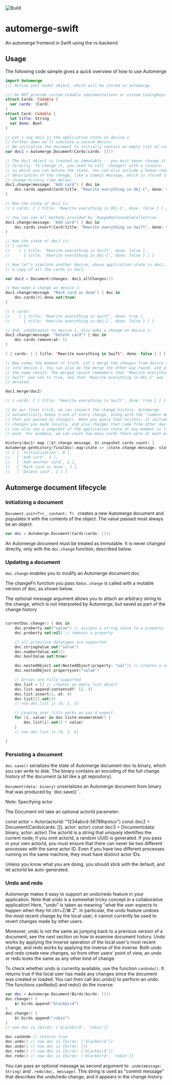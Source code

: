 ![Build](https://github.com/lightsprint09/automerge-swift/workflows/Build/badge.svg?branch=master)
# automerge-swift
An automerge frontend in Swift using the rs-backend

## Usage

The following code sample gives a quick overview of how to use Automerge
```swift
import Automerge
/// Define your model object, which will be stored in automerge.

/// Do NOT provide custom Codable implementations or custom CodingKeys for now 
struct Cards: Codable {
  var cards: [Card]
}
struct Card: Codable {
  let title: String
  var done: Bool
}

// Let's say doc1 is the application state on device 1.
// Further down we'll simulate a second device.
// We initialize the document to initially contain an empty list of cards.
var doc1 = Automerge.Document(Cards(cards: []))

// The doc1 object is treated as immutable -- you must never change it
// directly. To change it, you need to call .change() with a closure
// in which you can mutate the state. You can also include a human-readable
// description of the change, like a commit message, which is stored in the
// change history (see below).
doc1.change(message: "Add card") { doc in 
    doc.cards.append(Card(title: "Rewrite everything in Obj-C", done: false))
}

// Now the state of doc1 is:
// { cards: [ { title: 'Rewrite everything in Obj-C', done: false } ] }

// You can use all methods provided by `RangeReplaceableCollection`.
doc1.change(message: "Add card") { doc in 
    doc.cards.insert(Card(title: "Rewrite everything in Swift", done: false), at: 0)
}

// Now the state of doc1 is:
// { cards:
//    [ { title: 'Rewrite everything in Swift', done: false },
//      { title: 'Rewrite everything in Obj-C', done: false } ] }

// Now let's simulate another device, whose application state is doc2. doc2 has
// a copy of all the cards in doc1.

var doc2 = Document(changes: doc1.allChanges())

// Now make a change on device 1:
doc1.change(message: "Mark card as done") { doc in 
    doc.cards[0].done.set(true)
}

// { cards:
//    [ { title: 'Rewrite everything in Swift', done: true },
//      { title: 'Rewrite everything in Obj-C', done: false } ] }

// And, unbeknownst to device 1, also make a change on device 2:
doc2.change(message: "Delete card") { doc in 
    doc.cards.remove(at: 1)
}

/ { cards: [ { title: 'Rewrite everything in Swift', done: false } ] }

// Now comes the moment of truth. Let's merge the changes from device 2 back
// into device 1. You can also do the merge the other way round, and you'll get
// the same result. The merged result remembers that 'Rewrite everything in
// Swift' was set to true, and that 'Rewrite everything in Obj-C' was
// deleted:

doc1.merge(doc2)

// { cards: [ { title: 'Rewrite everything in Swift', done: true } ] }

// As our final trick, we can inspect the change history. Automerge
// automatically keeps track of every change, along with the "commit message"
// that you passed to change(). When you query that history, it includes both
// changes you made locally, and also changes that came from other devices. You
// can also see a snapshot of the application state at any moment in time in the
// past. For example, we can count how many cards there were at each point:

History(doc1).map {($0.change.message, $0.snapshot.cards.count) }
Automerge.getHistory(finalDoc).map(state => [state.change.message, state.snapshot.cards.length])
// [ [ 'Initialization', 0 ],
//   [ 'Add card', 1 ],
//   [ 'Add another card', 2 ],
//   [ 'Mark card as done', 2 ],
//   [ 'Delete card', 1 ] ]

```

## Automerge document lifecycle

### Initializing a document

`Document.init<T>(_ content: T) ` creates a new Automerge document and populates it with the contents of the object. The value passed must always be an object.

```swift
var doc = Automerge.Document(Cards(cards: []))
```
 
 An Automerge document must be treated as immutable. It is never changed directly, only with the `doc.change` function, described below.

### Updating a document

`doc.change` enables you to modify an Automerge document doc.

 The changeFn function you pass to`doc.change` is called with a mutable version of doc, as shown below.

 The optional message argument allows you to attach an arbitrary string to the change, which is not interpreted by Automerge, but saved as part of the change history

```swift

currentDoc.change() { doc in 
    doc.proberty.set("value") // assigns a string value to a property
    doc.proberty.set(nil) // removes a property

    // all primitive datatypes are supported
    doc.stringValue.set("value")
    doc.numberValue.set(1)
    doc.boolValue.set(true)

    doc.nestedObject.set(NestedObject(property: "val")) // creates a nested object
    doc.nestedObject.propertyset("value")

    // Arrays are fully supported
    doc.list = [] // creates an empty list object
    doc.list.append(contentsOf: [2, 3]
    doc.list.insert(1, at: 0)
    doc.list[2].set(3)
    // now doc.list is [0, 1, 3]

    // Looping over lists works as you'd expect:
    for (i, value) in doc.liste.enumerated() {
        doc.list[i].set(2 * value)
    }
    // now doc.list is [0, 2, 6]

}
```

### Persisting a document

`doc.save()` serializes the state of Automerge document doc to binary, which you can write to disk. The binary contains an encoding of the full change history of the document (a bit like a git repository).

`Document(data: binary)` unserializes an Automerge document from binary that was produced by `doc.save()``.

Note: Specifying actor

The Document init take an optional actorId parameter:

const actor = Actor(actorId: "1234abcd-56789qrstuv")
const doc2 = Document(Cards(cards: []), actor: actor)
const doc3 = Document(data: binary, actor: actor)
The actorId is a string that uniquely identifies the current node; if you omit actorId, a random UUID is generated. If you pass in your own actorId, you must ensure that there can never be two different processes with the same actor ID. Even if you have two different processes running on the same machine, they must have distinct actor IDs.

Unless you know what you are doing, you should stick with the default, and let actorId be auto-generated.


### Undo and redo

Automerge makes it easy to support an undo/redo feature in your application. Note that undo is a somewhat tricky concept in a collaborative application! Here, "undo" is taken as meaning "what the user expects to happen when they hit ctrl+Z/⌘ Z". In particular, the undo feature undoes the most recent change by the local user; it cannot currently be used to revert changes made by other users.

Moreover, undo is not the same as jumping back to a previous version of a document; see the next section on how to examine document history. Undo works by applying the inverse operation of the local user's most recent change, and redo works by applying the inverse of the inverse. Both undo and redo create new changes, so from other users' point of view, an undo or redo looks the same as any other kind of change.

To check whether undo is currently available, use the function `canUndo()`. It returns true if the local user has made any changes since the document was created or loaded. You can then call doc.undo() to perform an undo. The functions canRedo() and redo() do the inverse:

```swift
var doc = Automerge.Document(Birds(birds: []))
doc.change() {
    $0.birds.append("blackbird")
}
doc.change() {
    $0.birds.append("robin")
}
// now doc is {birds: ['blackbird', 'robin']}

doc.canUndo // returns true
doc.undo() // now doc is {birds: ['blackbird']}
doc.undo() // now doc is {birds: []}
doc.redo() // now doc is {birds: ['blackbird']}
doc.redo() // now doc is {birds: ['blackbird', 'robin']}
```
You can pass an optional message as second argument to `.undo(message: String)` and `.redo(doc, message)`. This string is used as "commit message" that describes the undo/redo change, and it appears in the change history.
